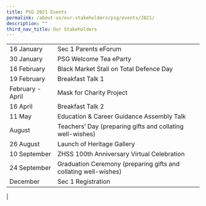```yaml
---
title: PSG 2021 Events
permalink: /about-us/our-stakeholders/psg/events/2021/
description: ""
third_nav_title: Our Stakeholders
---
```

|  |  |
|---|---|
| 16 January  | Sec 1 Parents eForum |
|  30 January |  PSG Welcome Tea eParty |
|  16 February |  Black Market Stall on Total Defence Day |
|  19 February |  Breakfast Talk 1 |
|  February - April |  Mask for Charity Project |
|  16 April |  Breakfast Talk 2 |
|  11 May |  Education & Career Guidance Assembly Talk |
|  August |  Teachers’ Day (preparing gifts and collating well-wishes) |
|  26 August |  Launch of Heritage Gallery |
|  10 September |  ZHSS 100th Anniversary Virtual Celebration |
|  24 September |  Graduation Ceremony (preparing gifts and collating well-wishes) |
|  December |  Sec 1 Registration |
|